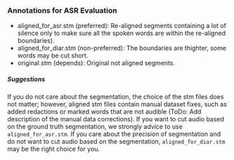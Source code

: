### Annotations for ASR Evaluation

- aligned_for_asr.stm (preferred): Re-aligned segments containing a lot of silence only to make sure all the spoken words are within the re-aligned boundaries).
- aligned_for_diar.stm (non-preferred): The boundaries are thighter, some words may be cut short.
- original.stm (depends): Original not aligned segments.

##### Suggestions
If you do not care about the segmentation, the choice of the stm files does not matter; however, aligned stm files contain manual dataset fixes, such as added redactions or marked words that are not audible (ToDo: Add description of the manual data corrections).
If you want to cut audio based on the ground truth segmentation, we strongly advice to use `aligned_for_asr.stm`.
If you care about the precision of segmentation and do not want to cut audio based on the segmentation, `aligned_for_diar.stm` may be the right choice for you.
